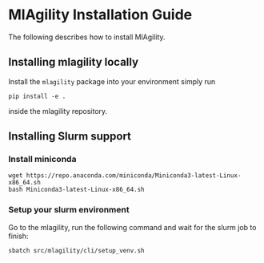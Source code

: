# MlAgility Installation Guide

The following describes how to install MlAgility.

## Installing mlagility locally

Install the `mlagility` package into your environment simply run

```
pip install -e .
```

inside the mlagility repository.

## Installing Slurm support

### Install miniconda

```
wget https://repo.anaconda.com/miniconda/Miniconda3-latest-Linux-x86_64.sh
bash Miniconda3-latest-Linux-x86_64.sh
```

### Setup your slurm environment

Go to the mlagility, run the following command and wait for the slurm job to finish:

```
sbatch src/mlagility/cli/setup_venv.sh
```
